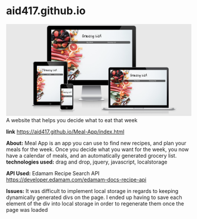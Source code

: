 # aid417.github.io

![img](images/responsive.png)
A website that helps you decide what to eat that week

**link**
https://aid417.github.io/Meal-App/index.html

**About:**
Meal App is an app you can use to find new recipes, and plan your meals for the week. Once you decide what you want for the week, you now have a calendar of meals, and an automatically generated grocery list.
**technologies used:**
drag and drop, jquery, javascript, localstorage

**API Used:**
Edamam Recipe Search API
https://developer.edamam.com/edamam-docs-recipe-api

**Issues:**
It was difficult to implement local storage in regards to keeping dynamically generated divs on the page. I ended up having to save each element of the div into local storage in order to regenerate them once the page was loaded
